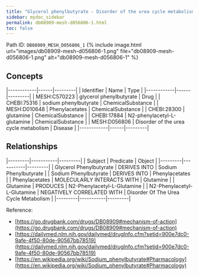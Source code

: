 ```yaml
---
title: "Glycerol phenylbutyrate - Disorder of the urea cycle metabolism"
sidebar: mydoc_sidebar
permalink: db08909-mesh-d056806-1.html
toc: false 
---
```



Path ID: `DB08909_MESH_D056806_1`
{% include image.html url="images/db08909-mesh-d056806-1.png" file="db08909-mesh-d056806-1.png" alt="db08909-mesh-d056806-1" %}

## Concepts

|------------|------|---------|
| Identifier | Name | Type    |
|------------|------|---------|
| MESH:C570223 | glycerol phenylbutyrate | Drug |
| CHEBI:75316 | sodium phenylbutyrate | ChemicalSubstance |
| MESH:D010648 | Phenylacetates | ChemicalSubstance |
| CHEBI:28300 | glutamine | ChemicalSubstance |
| CHEBI:17884 | N2-phenylacetyl-L-glutamine | ChemicalSubstance |
| MESH:D056806 | Disorder of the urea cycle metabolism | Disease |
|------------|------|---------|

## Relationships

|---------|-----------|---------|
| Subject | Predicate | Object  |
|---------|-----------|---------|
| Glycerol Phenylbutyrate | DERIVES INTO | Sodium Phenylbutyrate |
| Sodium Phenylbutyrate | DERIVES INTO | Phenylacetates |
| Phenylacetates | MOLECULARLY INTERACTS WITH | Glutamine |
| Glutamine | PRODUCES | N2-Phenylacetyl-L-Glutamine |
| N2-Phenylacetyl-L-Glutamine | NEGATIVELY CORRELATED WITH | Disorder Of The Urea Cycle Metabolism |
|---------|-----------|---------|

Reference: 
  - [https://go.drugbank.com/drugs/DB08909#mechanism-of-action](https://go.drugbank.com/drugs/DB08909#mechanism-of-action)
  - [https://dailymed.nlm.nih.gov/dailymed/drugInfo.cfm?setid=900e7dc0-9afe-4f50-80de-90567bb78519](https://dailymed.nlm.nih.gov/dailymed/drugInfo.cfm?setid=900e7dc0-9afe-4f50-80de-90567bb78519)
  - [https://en.wikipedia.org/wiki/Sodium_phenylbutyrate#Pharmacology](https://en.wikipedia.org/wiki/Sodium_phenylbutyrate#Pharmacology)
